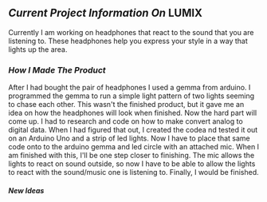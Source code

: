 
## _Current Project Information On_ **LUMIX**

Currently I am working on headphones that react to the sound that you are listening to. These headphones help you express your style in a way that lights up the area.

### _How I Made The Product_
After I had bought the pair of headphones I used a gemma from arduino. I programmed the gemma to run a simple light pattern of two lights seeming to chase each other. This wasn't the finished product, but it gave me an idea on how the headphones will look when finished. Now the hard part will come up. I had to research and code on how to make convert analog to digital data. When I had figured that out, I created the codea nd tested it out on an Arduino Uno and a strip of led lights. Now I have to place that same code onto to the arduino gemma and led circle with an attached mic. When I am finished with this, I'll be one step closer to finishing. The mic allows the lights to react on sound outside, so now I have to be able to allow the lights to react with the sound/music one is listening to. Finally, I would be finished.

#### _New Ideas_
